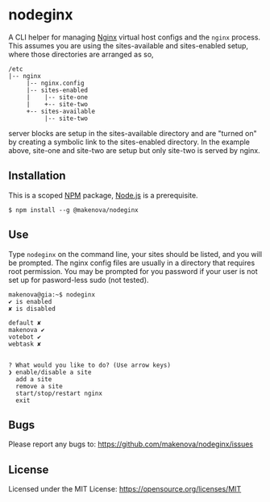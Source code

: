 # nodeginx

A CLI helper for managing [Nginx](https://www.nginx.com) virtual
host configs and the `nginx` process. This assumes you are using the
sites-available and sites-enabled setup, where those directories are arranged as
so,

```
/etc
|-- nginx
     |-- nginx.config
     |-- sites-enabled
     |    |-- site-one
     |    +-- site-two
     +-- sites-available
          |-- site-two
```

server blocks are setup in the sites-available directory and are "turned on"
by creating a symbolic link to the sites-enabled directory. In the example
above, site-one and site-two are setup but only site-two is served by nginx.

## Installation

This is a scoped [NPM](https://www.npmjs.com) package, [Node.js](https://nodejs.org/en/)
is a prerequisite.

```
$ npm install --g @makenova/nodeginx
```

## Use

Type `nodeginx` on the command line, your sites should be listed, and you
will be prompted. The nginx config files are usually in a directory that
requires root permission. You may be prompted for you password if your user is
not set up for pasword-less sudo (not tested).

```
makenova@gia:~$ nodeginx
✔ is enabled
✘ is disabled

default ✘
makenova ✔
votebot ✔
webtask ✘


? What would you like to do? (Use arrow keys)
❯ enable/disable a site
  add a site
  remove a site
  start/stop/restart nginx
  exit
```
## Bugs
Please report any bugs to: <https://github.com/makenova/nodeginx/issues>

## License

Licensed under the MIT License: <https://opensource.org/licenses/MIT>
